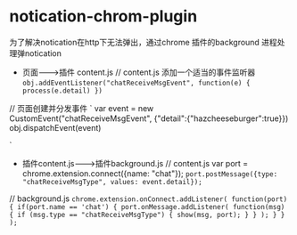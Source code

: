 # notication-chrom-plugin

为了解决notication在http下无法弹出，通过chrome 插件的background 进程处理弹notication

- 页面--->插件 content.js
// content.js 添加一个适当的事件监听器
`
obj.addEventListener("chatReceiveMsgEvent", function(e) { process(e.detail) })
`


// 页面创建并分发事件
`
var event = new CustomEvent("chatReceiveMsgEvent", {"detail":{"hazcheeseburger":true}})
obj.dispatchEvent(event)

`

- 插件content.js--->插件background.js
// content.js var port = chrome.extension.connect({name: "chat"});
`
port.postMessage({type: "chatReceiveMsgType", values: event.detail});
`


// background.js
`
chrome.extension.onConnect.addListener(
  function(port) {
    if(port.name == 'chat') {
      port.onMessage.addListener(
        function(msg) {
          if (msg.type == "chatReceiveMsgType") {
              show(msg, port);
          }
        }
      );
    }
  }
);
`
